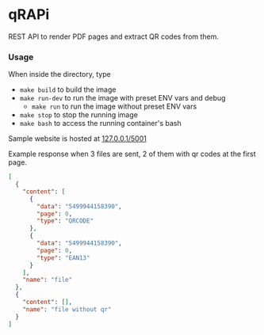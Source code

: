 # qRAPi
REST API to render PDF pages and extract QR codes from them.

### Usage
When inside the directory, type
- `make build` to build the image
- `make run-dev` to run the image with preset ENV vars and debug
    - `make run` to run the image without preset ENV vars
- `make stop` to stop the running image
- `make bash` to access the running container's bash

Sample website is hosted at [127.0.0.1/5001](127.0.0.1/5001)

Example response when 3 files are sent, 2 of them with qr codes at the first page.
```json
[
  {
    "content": [
      {
        "data": "5499944158390",
        "page": 0,
        "type": "QRCODE"
      },
      {
        "data": "5499944158390",
        "page": 0,
        "type": "EAN13"
      }
    ],
    "name": "file"
  },
  {
    "content": [],
    "name": "file without qr"
  }
]
```
